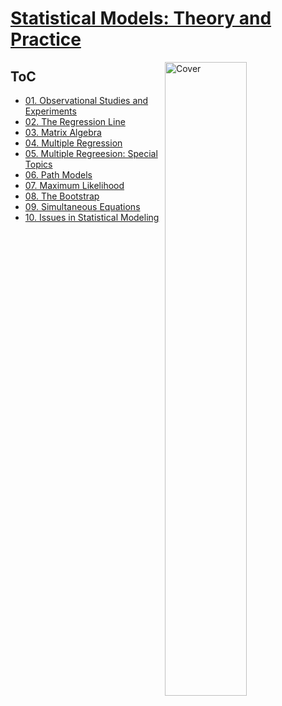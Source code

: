 <!--
Filename: 	index.md
Project: 	/Users/shume/Developer/stat/StatisticalModelsTheoryAndPractice
Author: 	shumez <https://github.com/shumez>
Created: 	2019-05-18 14:24:8
Modified: 	2019-05-18 17:14:47
-----
Copyright (c) 2019 shumez
-->

# [Statistical Models: Theory and Practice]

[![Cover][cover]][cover]


## ToC

* [01. Observational Studies and Experiments][01]
* [02. The Regression Line][02]
* [03. Matrix Algebra][03]
* [04. Multiple Regression][04]
* [05. Multiple Regreesion: Special Topics][05]
* [06. Path Models][06]
* [07. Maximum Likelihood][07]
* [08. The Bootstrap][08]
* [09. Simultaneous Equations][09]
* [10. Issues in Statistical Modeling][10]



## 




##

[Statistical Models: Theory and Practice]: StatisticalModelsTheoryAndPractice/

[01]: 01/
[02]: 02/
[03]: 03/
[04]: 04/
[05]: 05/
[06]: 06/
[07]: 07/
[08]: 08/
[09]: 09/
[10]: 10/

<!-- ref -->

<!-- fig -->
[cover]: https://images-na.ssl-images-amazon.com/images/I/41T38wrcYOL._SX346_BO1,204,203,200_.jpg

<style type="text/css">
	img{width: 51%; float: right;}
</style>